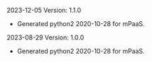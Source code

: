 2023-12-05 Version: 1.1.0
- Generated python2 2020-10-28 for mPaaS.

2023-08-29 Version: 1.0.0
- Generated python2 2020-10-28 for mPaaS.

